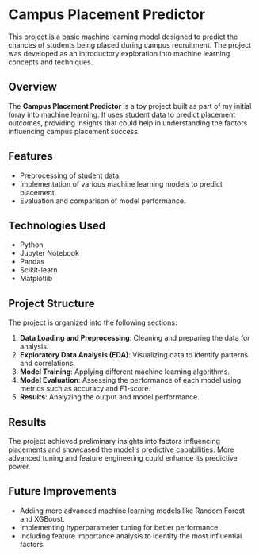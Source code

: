 # Campus Placement Predictor

This project is a basic machine learning model designed to predict the chances of students being placed during campus recruitment. The project was developed as an introductory exploration into machine learning concepts and techniques.

## Overview
The **Campus Placement Predictor** is a toy project built as part of my initial foray into machine learning. It uses student data to predict placement outcomes, providing insights that could help in understanding the factors influencing campus placement success.

## Features
- Preprocessing of student data.
- Implementation of various machine learning models to predict placement.
- Evaluation and comparison of model performance.

## Technologies Used
- Python
- Jupyter Notebook
- Pandas
- Scikit-learn
- Matplotlib

## Project Structure
The project is organized into the following sections:
1. **Data Loading and Preprocessing**: Cleaning and preparing the data for analysis.
2. **Exploratory Data Analysis (EDA)**: Visualizing data to identify patterns and correlations.
3. **Model Training**: Applying different machine learning algorithms.
4. **Model Evaluation**: Assessing the performance of each model using metrics such as accuracy and F1-score.
5. **Results**: Analyzing the output and model performance.

## Results
The project achieved preliminary insights into factors influencing placements and showcased the model's predictive capabilities. More advanced tuning and feature engineering could enhance its predictive power.

## Future Improvements
- Adding more advanced machine learning models like Random Forest and XGBoost.
- Implementing hyperparameter tuning for better performance.
- Including feature importance analysis to identify the most influential factors.
